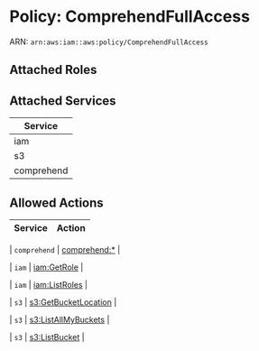 # Policy: ComprehendFullAccess

ARN: `arn:aws:iam::aws:policy/ComprehendFullAccess`

## Attached Roles

## Attached Services

| Service |
|---------|
| iam |
| s3 |
| comprehend |

## Allowed Actions

| Service | Action |
|:-------:|--------|

| `comprehend` | [comprehend:*](../actions.md#comprehend:all) |

| `iam` | [iam:GetRole](../actions.md#iam:getrole) |

| `iam` | [iam:ListRoles](../actions.md#iam:listroles) |

| `s3` | [s3:GetBucketLocation](../actions.md#s3:getbucketlocation) |

| `s3` | [s3:ListAllMyBuckets](../actions.md#s3:listallmybuckets) |

| `s3` | [s3:ListBucket](../actions.md#s3:listbucket) |
